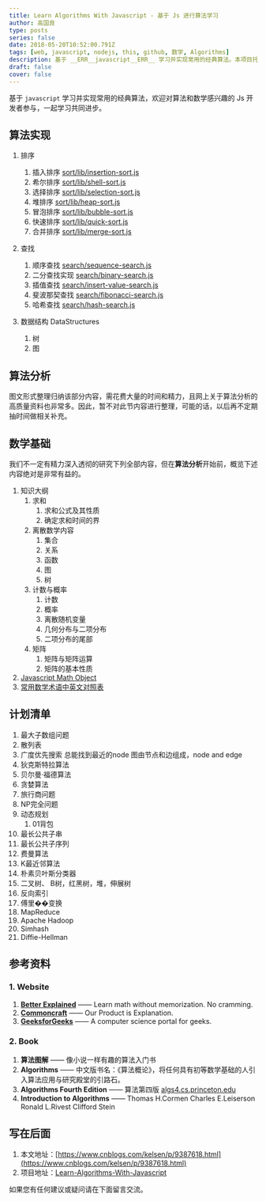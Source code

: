 ```yaml
---
title: Learn Algorithms With Javascript - 基于 Js 进行算法学习
author: 高国良
type: posts
series: false
date: 2018-05-20T10:52:00.791Z
tags: [web, javascript, nodejs, this, github, 数学, Algorithms]
description: 基于 __ERR__javascript__ERR__ 学习并实现常用的经典算法。本项目托管在 [GitHub]，欢迎对算法和数学感兴趣的 Js 开发者参与，一起学习共同进步。
draft: false 
cover: false
---
```


基于 `javascript` 学习并实现常用的经典算法，欢迎对算法和数学感兴趣的 Js 开发者参与，一起学习共同进步。

## 算法实现

1. 排序
    1. 插入排序 [sort/lib/insertion-sort.js](https://github.com/gauliang/Learn-Algorithms-With-Javascript/tree/master/sort/lib/insertion-sort.js)
    1. 希尔排序 [sort/lib/shell-sort.js](https://github.com/gauliang/Learn-Algorithms-With-Javascript/tree/master/sort/lib/shell-sort.js)
    1. 选择排序 [sort/lib/selection-sort.js](https://github.com/gauliang/Learn-Algorithms-With-Javascript/tree/master/sort/lib/selection-sort.js)
    1. 堆排序 [sort/lib/heap-sort.js](https://github.com/gauliang/Learn-Algorithms-With-Javascript/tree/master/sort/lib/heap-sort.js)
    1. 冒泡排序 [sort/lib/bubble-sort.js](https://github.com/gauliang/Learn-Algorithms-With-Javascript/tree/master/sort/lib/bubble-sort.js)
    1. 快速排序 [sort/lib/quick-sort.js](https://github.com/gauliang/Learn-Algorithms-With-Javascript/tree/master/sort/lib/quick-sort.js)
    1. 合并排序 [sort/lib/merge-sort.js](https://github.com/gauliang/Learn-Algorithms-With-Javascript/tree/master/sort/lib/merge-sort.js)

1. 查找
    1. 顺序查找 [search/sequence-search.js](https://github.com/gauliang/Learn-Algorithms-With-Javascript/tree/master/search/lib/sequence-search.js)
    1. 二分查找实现 [search/binary-search.js](https://github.com/gauliang/Learn-Algorithms-With-Javascript/tree/master/search/lib/binary-search.js)
    1. 插值查找 [search/insert-value-search.js](https://github.com/gauliang/Learn-Algorithms-With-Javascript/tree/master/search/lib/insert-value-search.js)
    1. 斐波那契查找 [search/fibonacci-search.js](https://github.com/gauliang/Learn-Algorithms-With-Javascript/tree/master/search/lib/fibonacci-search.js)
    1. 哈希查找 [search/hash-search.js](https://github.com/gauliang/Learn-Algorithms-With-Javascript/tree/master/search/lib/hash-search.js)

1. 数据结构 DataStructures
    1. 树
    1. 图

## 算法分析

图文形式整理归纳该部分内容，需花费大量的时间和精力，且网上关于算法分析的高质量资料也非常多。因此，暂不对此节内容进行整理，可能的话，以后再不定期抽时间做相关补充。

## 数学基础

我们不一定有精力深入透彻的研究下列全部内容，但在**算法分析**开始前，概览下述内容绝对是非常有益的。

1. 知识大纲
    1. 求和
        1. 求和公式及其性质
        1. 确定求和时间的界
    1. 离散数学内容
        1. 集合
        1. 关系
        1. 函数
        1. 图
        1. 树
    1. 计数与概率
        1. 计数
        1. 概率
        1. 离散随机变量
        1. 几何分布与二项分布
        1. 二项分布的尾部
    1. 矩阵
        1. 矩阵与矩阵运算
        1. 矩阵的基本性质
1. [Javascript Math Object](https://developer.mozilla.org/en-US/docs/Web/JavaScript/Reference/Global_Objects/Math)
1. [常用数学术语中英文对照表](http://www.cnblogs.com/kelsen/p/9384958.html)

## 计划清单

1. 最大子数组问题
1. 散列表
1. 广度优先搜索
    总能找到最近的node
    图由节点和边组成，node  and edge
1. 狄克斯特拉算法
1. 贝尔曼·福德算法
1. 贪婪算法
1. 旅行商问题
1. NP完全问题
1. 动态规划
    1. 01背包
1. 最长公共子串
1. 最长公共子序列
1. 费曼算法
1. K最近邻算法
1. 朴素贝叶斯分类器
1. 二叉树、 B树，红黑树，堆，伸展树
1. 反向索引
1. 傅里��变换
1. MapReduce
1. Apache Hadoop
1. Simhash
1. Diffie-Hellman

## 参考资料

### 1. Website

1. **[Better Explained](https://betterexplained.com/)** —— Learn math without memorization. No cramming.
1. **[Commoncraft](https://www.commoncraft.com/)** —— Our Product is Explanation.
1. **[GeeksforGeeks](https://www.geeksforgeeks.org/)** —— A computer science portal for geeks.

### 2. Book

1. **算法图解** —— 像小说一样有趣的算法入门书
1. **Algorithms** —— 中文版书名：《算法概论》，将任何具有初等数学基础的人引入算法应用与研究殿堂的引路石。
1. **Algorithms Fourth Edition** —— 算法第四版 [algs4.cs.princeton.edu](http://algs4.cs.princeton.edu)
1. **Introduction to Algorithms** —— Thomas H.Cormen Charles E.Leiserson Ronald L.Rivest Clifford Stein

## 写在后面

1. 本文地址：[https://www.cnblogs.com/kelsen/p/9387618.html](https://www.cnblogs.com/kelsen/p/9387618.html)
1. 项目地址：[Learn-Algorithms-With-Javascript](https://github.com/gauliang/Learn-Algorithms-With-Javascript)

如果您有任何建议或疑问请在下面留言交流。
